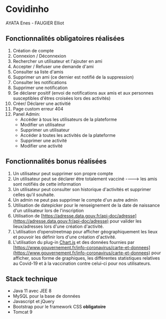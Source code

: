 # Covidinho
AYATA Enes - FAUGIER Elliot

## Fonctionnalités obligatoires réalisées
  1. Création de compte
  2. Connexion / Déconnexion
  3. Rechercher un utilisateur et l'ajouter en ami
  4. Accepter / Refuser une demande d'ami
  4. Consulter sa liste d'amis
  5. Supprimer un ami (ce dernier est notifié de la suppression)
  5. Consulter les notifications
  6. Supprimer une notification
  7. Se déclarer positif (envoi de notifications aux amis et aux personnes susceptibles d'êtres croisées lors des activités)
  8. Créer/ Déclarer une activitié
  9. Page custom erreur 404
  10. Panel Admin:
      * Accéder à tous les utilisateurs de la plateforme
      * Modifier un utilisateur
      * Supprimer un utilisateur
      * Accéder à toutes les activités de la plateforme
      * Supprimer une activité
      * Modifier une activité 

## Fonctionnalités bonus réalisées
  1. Un utilisateur peut supprimer son propre compte
  2. Un utilisateur peut se déclarer être totalement vacciné ----> les amis sont notifiés de cette information
  3. Un utilisateur peut consulter son historique d'activités et supprimer celles qu'il souhaite.
  4. Un admin ne peut pas supprimer le compte d'un autre admin
  5. Utilisation de datepicker pour le renseignement de la date de naissance d'un utilisateur lors de l'inscription
  6. Utilisation de [https://adresse.data.gouv.fr/api-doc/adresse](https://adresse.data.gouv.fr/api-doc/adresse) pour valider les lieux/adresses lors d'une
  création d'activité.
  6. L’utilisation d’openstreetmap pour afficher géographiquement les lieux et pouvoir les définir lors d'une création d'activité.
  7. L'utilisation du plug-in [Chart.js](https://www.chartjs.org/) et des données fournies par [https://www.gouvernement.fr/info-coronavirus/carte-et-donnees](https://www.gouvernement.fr/info-coronavirus/carte-et-donnees)
  pour afficher, sous forme de graphiques, les différentes statistiques relatives au Covid-19 et à la vaccination contre celui-ci pour nos utilisateurs.

## Stack technique
  * Java 11 avec JEE 8
  * MySQL pour la base de données
  * Javascript et jQuery
  * Bootstrap pour le framework CSS **obligatoire**
  * Tomcat 9
  
  
